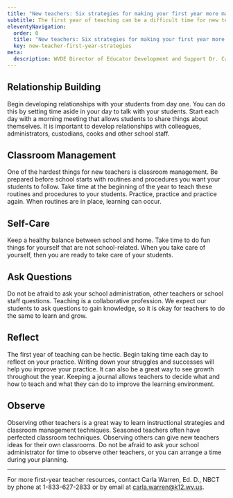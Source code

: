 ```yaml
---
title: "New teachers: Six strategies for making your first year more manageable"
subtitle: The first year of teaching can be a difficult time for new teachers. They face the challenges of building relationships with their students, managing their classrooms and self-care; however, there are ways to make the first year more manageable. WVDE Director of Educator Development and Support Dr. Carla Warren shares six strategies for new teachers.
eleventyNavigation:
  order: 0
  title: "New teachers: Six strategies for making your first year more manageable"
  key: new-teacher-first-year-strategies
meta:
  description: WVDE Director of Educator Development and Support Dr. Carla Warren shares six strategies for new teachers.
---
```

## Relationship Building

Begin developing relationships with your students from day one. You can do this by setting time aside in your day to talk with your students. Start each day with a morning meeting that allows students to share things about themselves. It is important to develop relationships with colleagues, administrators, custodians, cooks and other school staff. 
 
## Classroom Management

One of the hardest things for new teachers is classroom management. Be prepared before school starts with routines and procedures you want your students to follow. Take time at the beginning of the year to teach these routines and procedures to your students. Practice, practice and practice again. When routines are in place, learning can occur. 
 
## Self-Care

Keep a healthy balance between school and home. Take time to do fun things for yourself that are not school-related. When you take care of yourself, then you are ready to take care of your students.
 
## Ask Questions

Do not be afraid to ask your school administration, other teachers or school staff questions. Teaching is a collaborative profession. We expect our students to ask questions to gain knowledge, so it is okay for teachers to do the same to learn and grow.
 
## Reflect

The first year of teaching can be hectic. Begin taking time each day to reflect on your practice. Writing down your struggles and successes will help you improve your practice. It can also be a great way to see growth throughout the year. Keeping a journal allows teachers to decide what and how to teach and what they can do to improve the learning environment.
 
## Observe

Observing other teachers is a great way to learn instructional strategies and classroom management techniques. Seasoned teachers often have perfected classroom techniques. Observing others can give new teachers ideas for their own classrooms. Do not be afraid to ask your school administrator for time to observe other teachers, or you can arrange a time during your planning. 

---

For more first-year teacher resources, contact Carla Warren, Ed. D., NBCT by phone at  1-833-627-2833 or by email at [carla.warren@k12.wv.us](carla.warren@k12.wv.us).

